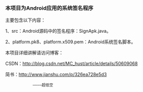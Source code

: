 <h3>本项目为Android应用的系统签名程序</h3>

主要包含以下内容：


1、src：Android源码中的签名程序：SignApk.java。

2、platform.pk8、platform.x509.pem：Android系统签名脚本。


本项目详细讲解请访问博客：

CSDN：http://blog.csdn.net/MC_hust/article/details/50609068

简书：http://www.jianshu.com/p/326ea728e5d3



                ————超低空
